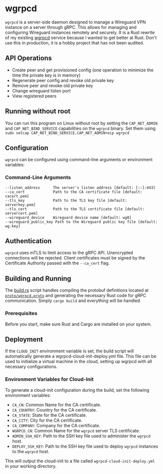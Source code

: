 # wgrpcd

`wgrpcd` is a server-side daemon designed to manage a Wireguard VPN instance on a server through gRPC. 
This allows for managing and configuring Wireguard instances remotely and securely.
It is a Rust rewrite of my existing [wgrpcd](https://github.com/joncooperworks/wgrpcd) service because I wanted to
get better at Rust.
Don't use this in production, it is a hobby project that has not been audited.

## API Operations
+ Create peer and get provisioned config (one operation to minimize the time the private key is in memory)
+ Regenerate peer config and revoke old private key
+ Remove peer and revoke old private key
+ Change wireguard listen port
+ View registered peers

## Running without root
You can run this program on Linux without root by setting the `CAP_NET_ADMIN` and `CAP_NET_BIND_SERVICE` capabilities on the `wgrpcd` binary.
Set them using `sudo setcap CAP_NET_BIND_SERVICE,CAP_NET_ADMIN+eip wgrpcd`

## Configuration

`wgrpcd` can be configured using command-line arguments or environment variables:

### Command-Line Arguments

```plaintext
--listen_address      The server's listen address [default: [::]:443]
--ca_cert             Path to the CA certificate file [default: cacert.pem]
--tls_key             Path to the TLS key file [default: serverkey.pem]
--tls_cert            Path to the TLS certificate file [default: servercert.pem]
--wireguard_device    Wireguard device name [default: wg0]
--wireguard_public_key Path to the Wireguard public key file [default: wg.key]
```

## Authentication
`wgrpcd` uses mTLS to limit access to the gRPC API.
Unencrypted connections will be rejected.
Client certificates must be signed by the Certificate Authority passed with the `--ca_cert` flag.

## Building and Running
The [build.rs](build.rs) script handles compiling the protobuf definitions located at [`proto/wgrpcd.proto`](./proto/wgrpcd.proto) and generating the necessary Rust code for gRPC communication.
Simply ```cargo build``` and everything will be handled.
### Prerequisites
Before you start, make sure Rust and Cargo are installed on your system.

## Deployment
If the `CLOUD_INIT` environment variable is set, the build script will automatically generate a wgrpcd-cloud-init-deploy.yml file. 
This file can be used to initialize a virtual machine in the cloud, setting up wgrpcd with all necessary configurations.

### Environment Variables for Cloud-Init
To generate a cloud-init configuration during the build, set the following environment variables:

- `CA_CN`: Common Name for the CA certificate.
- `CA_COUNTRY`: Country for the CA certificate.
- `CA_STATE`: State for the CA certificate.
- `CA_CITY`: City for the CA certificate.
- `CA_COMPANY`: Company for the CA certificate.
- `WGRPCD_CN`: Common Name for the `wgrpcd` server TLS certificate.
- `ADMIN_SSH_KEY`: Path to the SSH key file used to administer the `wgrpcd` host.
- `DEPLOY_SSH_KEY`: Path to the SSH key file used to deploy `wgrpcd` instances to the `wgrpcd` host.

This will output the cloud-init to a file called `wgrpcd-cloud-init-deploy.yml` in your working directory.
